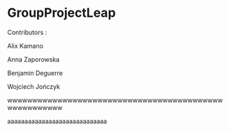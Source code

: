 ﻿# GroupProjectLeap


Contributors :

Alix Kamano

Anna Zaporowska

Benjamin Deguerre

Wojciech Jończyk

wwwwwwwwwwwwwwwwwwwwwwwwwwwwwwwwwwwwwwwwwwwwwwwwwwwwww

aaaaaaaaaaaaaaaaaaaaaaaaaaaaa
